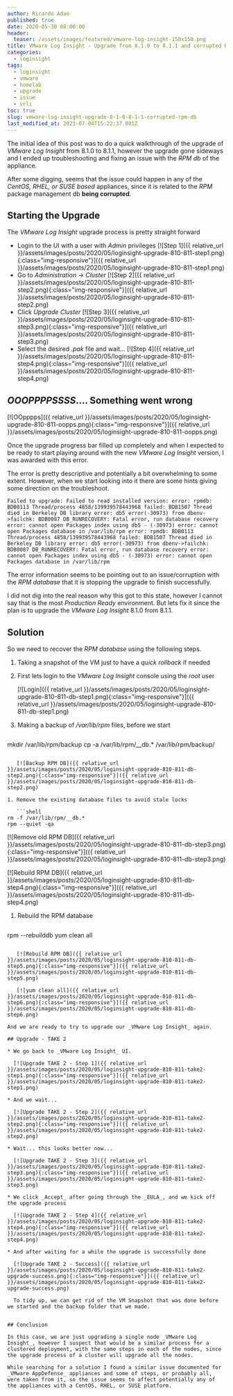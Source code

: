 ```yaml
---
author: Ricardo Adao
published: true
date: 2020-05-30 08:00:00
header:
  teaser: /assets/images/featured/vmware-log-insight-150x150.png
title: VMware Log Insight - Upgrade from 8.1.0 to 8.1.1 and corrupted RPM db
categories:
  - loginsight
tags:
  - loginsight
  - vmware
  - homelab
  - upgrade
  - issue
  - vrli
toc: true
slug: vmware-log-insight-upgrade-8-1-0-8-1-1-corrupted-rpm-db
last_modified_at: 2023-07-04T15:22:37.801Z
---
```

The initial idea of this post was to do a quick walkthrough of the upgrade of _VMware Log Insight_ from 8.1.0 to 8.1.1, however the upgrade gone sideways and I ended up troubleshooting and fixing an issue with the _RPM db_ of the appliance.

After some digging, seems that the issue could happen in any of the _CentOS, RHEL, or SUSE based_ appliances, since it is related to the _RPM_ package management db **being corrupted**.

## Starting the Upgrade

The _VMware Log Insight_ upgrade process is pretty straight forward

* Login to the UI with a user with _Admin_ privileges
  [![Step 1]({{ relative_url }}/assets/images/posts/2020/05/loginsight-upgrade-810-811-step1.png){:class="img-responsive"}]({{ relative_url }}/assets/images/posts/2020/05/loginsight-upgrade-810-811-step1.png)
* Go to _Administration_ -> _Cluster_
  [![Step 2]({{ relative_url }}/assets/images/posts/2020/05/loginsight-upgrade-810-811-step2.png){:class="img-responsive"}]({{ relative_url }}/assets/images/posts/2020/05/loginsight-upgrade-810-811-step2.png)
* Click _Upgrade Cluster_
  [![Step 3]({{ relative_url }}/assets/images/posts/2020/05/loginsight-upgrade-810-811-step3.png){:class="img-responsive"}]({{ relative_url }}/assets/images/posts/2020/05/loginsight-upgrade-810-811-step3.png)
* Select the desired _.pak_ file and wait...
  [![Step 4]({{ relative_url }}/assets/images/posts/2020/05/loginsight-upgrade-810-811-step4.png){:class="img-responsive"}]({{ relative_url }}/assets/images/posts/2020/05/loginsight-upgrade-810-811-step4.png)

## _**OOOPPPPSSSS**_.... Something went wrong

[![OOpppps]({{ relative_url }}/assets/images/posts/2020/05/loginsight-upgrade-810-811-oopps.png){:class="img-responsive"}]({{ relative_url }}/assets/images/posts/2020/05/loginsight-upgrade-810-811-oopps.png)

Once the upgrade progress bar filled up completely and when I expected to be ready to start playing around with the new _VMware Log Insight_ version, I was awarded with this error.

The error is pretty descriptive and potentially a bit overwhelming to some extent. However, when we start looking into it there are some hints giving some direction on the troubleshoot.

```text
Failed to upgrade: Failed to read installed version: error: rpmdb: BDB0113 Thread/process 4858/139939578443968 failed: BDB1507 Thread died in Berkeley DB library error: db5 error(-30973) from dbenv->failchk: BDB0087 DB_RUNRECOVERY: Fatal error, run database recovery error: cannot open Packages index using db5 - (-30973) error: cannot open Packages database in /var/lib/rpm error: rpmdb: BDB0113 Thread/process 4858/139939578443968 failed: BDB1507 Thread died in Berkeley DB library error: db5 error(-30973) from dbenv->failchk: BDB0087 DB_RUNRECOVERY: Fatal error, run database recovery error: cannot open Packages index using db5 - (-30973) error: cannot open Packages database in /var/lib/rpm
```

The error information seems to be pointing out to an issue/corruption with the _RPM database_ that it is stopping the upgrade to finish successfully.

I did not dig into the real reason why this got to this state, however I cannot say that is the most _Production Ready_ environment. But lets fix it since the plan is to upgrade the _VMware Log Insight_ 8.1.0 from 8.1.1.

## Solution

So we need to recover the _RPM database_ using the following steps.

1. Taking a snapshot of the VM just to have a _quick rollback_ if needed
1. First lets login to the _VMware Log Insight_  console using the _root_ user

   [![Login]({{ relative_url }}/assets/images/posts/2020/05/loginsight-upgrade-810-811-db-step1.png){:class="img-responsive"}]({{ relative_url }}/assets/images/posts/2020/05/loginsight-upgrade-810-811-db-step1.png)

1. Making a backup of _/var/lib/rpm_ files, before we start

   ```shell
mkdir /var/lib/rpm/backup
cp -a /var/lib/rpm/__db.* /var/lib/rpm/backup/
```

   [![Backup RPM DB]({{ relative_url }}/assets/images/posts/2020/05/loginsight-upgrade-810-811-db-step2.png){:class="img-responsive"}]({{ relative_url }}/assets/images/posts/2020/05/loginsight-upgrade-810-811-db-step2.png)

1. Remove the existing database files to avoid stale locks

   ```shell
rm -f /var/lib/rpm/__db.*
rpm --quiet -qa
```
   [![Remove old RPM DB]({{ relative_url }}/assets/images/posts/2020/05/loginsight-upgrade-810-811-db-step3.png){:class="img-responsive"}]({{ relative_url }}/assets/images/posts/2020/05/loginsight-upgrade-810-811-db-step3.png)

   [![Rebuild RPM DB]({{ relative_url }}/assets/images/posts/2020/05/loginsight-upgrade-810-811-db-step4.png){:class="img-responsive"}]({{ relative_url }}/assets/images/posts/2020/05/loginsight-upgrade-810-811-db-step4.png)

1. Rebuild the RPM database

   ```shell
rpm --rebuilddb
yum clean all
```

   [![Rebuild RPM DB]({{ relative_url }}/assets/images/posts/2020/05/loginsight-upgrade-810-811-db-step5.png){:class="img-responsive"}]({{ relative_url }}/assets/images/posts/2020/05/loginsight-upgrade-810-811-db-step5.png)

   [![yum clean all]({{ relative_url }}/assets/images/posts/2020/05/loginsight-upgrade-810-811-db-step6.png){:class="img-responsive"}]({{ relative_url }}/assets/images/posts/2020/05/loginsight-upgrade-810-811-db-step6.png)

And we are ready to try to upgrade our _VMware Log Insight_ again.

## Upgrade - TAKE 2

* We go back to _VMware Log Insight_ UI.

  [![Upgrade TAKE 2 - Step 1]({{ relative_url }}/assets/images/posts/2020/05/loginsight-upgrade-810-811-take2-step1.png){:class="img-responsive"}]({{ relative_url }}/assets/images/posts/2020/05/loginsight-upgrade-810-811-take2-step1.png)

* And we wait...

  [![Upgrade TAKE 2 - Step 2]({{ relative_url }}/assets/images/posts/2020/05/loginsight-upgrade-810-811-take2-step2.png){:class="img-responsive"}]({{ relative_url }}/assets/images/posts/2020/05/loginsight-upgrade-810-811-take2-step2.png)

* Wait... this looks better now...

  [![Upgrade TAKE 2 - Step 3]({{ relative_url }}/assets/images/posts/2020/05/loginsight-upgrade-810-811-take2-step3.png){:class="img-responsive"}]({{ relative_url }}/assets/images/posts/2020/05/loginsight-upgrade-810-811-take2-step3.png)

* We click _Accept_ after going through the _EULA_, and we kick off the upgrade process

  [![Upgrade TAKE 2 - Step 4]({{ relative_url }}/assets/images/posts/2020/05/loginsight-upgrade-810-811-take2-step4.png){:class="img-responsive"}]({{ relative_url }}/assets/images/posts/2020/05/loginsight-upgrade-810-811-take2-step4.png)

* And after waiting for a while the upgrade is successfully done

  [![Upgrade TAKE 2 - Success]({{ relative_url }}/assets/images/posts/2020/05/loginsight-upgrade-810-811-take2-upgrade-success.png){:class="img-responsive"}]({{ relative_url }}/assets/images/posts/2020/05/loginsight-upgrade-810-811-take2-upgrade-success.png)

  To tidy up, we can get rid of the VM Snapshot that was done before we started and the backup folder that we made.


## Conclusion

In this case, we are just upgrading a single node _VMware Log Insight_, however I suspect that would be a similar process for a clustered deployment, with the same steps in each of the nodes, since the upgrade process of a cluster will upgrade all the nodes.

While searching for a solution I found a similar issue documented for _VMware AppDefense_ appliances and some of steps, or probably all, were taken from it, so the issue seems to affect potentially any of the appliances with a CentOS, RHEL, or SUSE platform.
